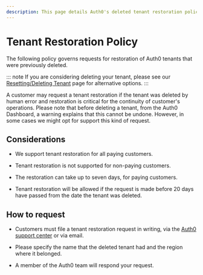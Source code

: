 ```yaml
---
description: This page details Auth0's deleted tenant restoration policy.
---
```


# Tenant Restoration Policy

The following policy governs requests for restoration of Auth0 tenants that were previously deleted.

::: note
If you are considering deleting your tenant, please see our [Resetting/Deleting Tenant](/tutorials/delete-reset-tenant) page for alternative options.
:::

A customer may request a tenant restoration if the tenant was deleted by human error and restoration is critical for the continuity of customer's operations. Please note that before deleting a tenant, from the Auth0 Dashboard, a warning explains that this cannot be undone. However, in some cases we might opt for support this kind of request.

## Considerations

* We support tenant restoration for all paying customers.

* Tenant restoration is not supported for non-paying customers.

* The restoration can take up to seven days, for paying customers.

* Tenant restoration will be allowed if the request is made before 20 days have passed from the date the tenant was deleted.

## How to request

* Customers must file a tenant restoration request in writing, via the [Auth0 support center](${env.DOMAIN_URL_SUPPORT}) or via email.

* Please specify the name that the deleted tenant had and the region where it belonged.

* A member of the Auth0 team will respond your request.

